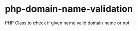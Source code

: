 php-domain-name-validation
==========================

PHP Class to check if given name valid domain name or not
